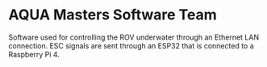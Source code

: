 # AQUA Masters Software Team
Software used for controlling the ROV underwater through an Ethernet LAN connection. ESC signals are sent through an ESP32 that is connected to a Raspberry Pi 4.
